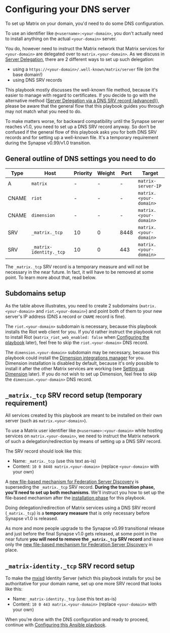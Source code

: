 # Configuring your DNS server

To set up Matrix on your domain, you'd need to do some DNS configuration.

To use an identifier like `@<username>:<your-domain>`, you don't actually need
to install anything on the actual `<your-domain>` server.

You do, however need to instruct the Matrix network that Matrix services for `<your-domain>` are delegated
over to `matrix.<your-domain>`.
As we discuss in [Server Delegation](howto-server-delegation.md), there are 2 different ways to set up such delegation:

- using a `https://<your-domain>/.well-known/matrix/server` file (on the base domain!)
- using DNS SRV records

This playbook mostly discusses the well-known file method, because it's easier to manage with regard to certificates.
If you decide to go with the alternative method ([Server Delegation via a DNS SRV record (advanced)](howto-server-delegation.md#server-delegation-via-a-dns-srv-record-advanced)), please be aware that the general flow that this playbook guides you through may not match what you need to do.

To make matters worse, for backward compatibility until the Synapse server reaches v1.0, you need to set up a DNS SRV record anyway.
So don't be confused if the general flow of this playbook asks you for both DNS SRV records and for setting up a well-known file.
It's a temporary requirement during the Synapse v0.99/v1.0 transition.


## General outline of DNS settings you need to do

| Type  | Host                    | Priority | Weight | Port | Target                 |
| ----- | ----------------------- | -------- | ------ | ---- | ---------------------- |
| A     | `matrix`                | -        | -      | -    | `matrix-server-IP`     |
| CNAME | `riot`                  | -        | -      | -    | `matrix.<your-domain>` |
| CNAME | `dimension`             | -        | -      | -    | `matrix.<your-domain>` |
| SRV   | `_matrix._tcp`          | 10       | 0      | 8448 | `matrix.<your-domain>` |
| SRV   | `_matrix-identity._tcp` | 10       | 0      | 443  | `matrix.<your-domain>` |

The `_matrix._tcp` SRV record is a temporary measure and will not be necessary in the near future.
In fact, it will have to be removed at some point. To learn more about that, read below.


## Subdomains setup

As the table above illustrates, you need to create 2 subdomains (`matrix.<your-domain>` and `riot.<your-domain>`) and point both of them to your new server's IP address (DNS `A` record or `CNAME` record is fine).

The `riot.<your-domain>` subdomain is necessary, because this playbook installs the Riot web client for you.
If you'd rather instruct the playbook not to install Riot (`matrix_riot_web_enabled: false` when [Configuring the playbook](configuring-playbook.md) later), feel free to skip the `riot.<your-domain>` DNS record.

The `dimension.<your-domain>` subdomain may be necessary, because this playbook could install the [Dimension integrations manager](http://dimension.t2bot.io/) for you. Dimension installation is disabled by default, because it's only possible to install it after the other Matrix services are working (see [Setting up Dimension](configuring-playbook-dimension.md) later). If you do not wish to set up Dimension, feel free to skip the `dimension.<your-domain>` DNS record.


## `_matrix._tcp` SRV record setup (temporary requirement)

All services created by this playbook are meant to be installed on their own server (such as `matrix.<your-domain>`).

To use a Matrix user identifier like `@<username>:<your-domain>` while hosting services on `matrix.<your-domain>`, we need to instruct the Matrix network of such a delegation/redirection by means of setting up a DNS SRV record.

The SRV record should look like this:
- Name: `_matrix._tcp` (use this text as-is)
- Content: `10 0 8448 matrix.<your-domain>` (replace `<your-domain>` with your own)

A [new file-based mechanism for Federation Server Discovery](configuring-well-known.md#introduction-to-federation-server-discovery) is superseding the `_matrix._tcp` SRV record. **During the transition phase, you'll need to set up both mechanisms**. We'll instruct you how to set up the file-based mechanism after the [installation phase](installing.md) for this playbook.

Doing delegation/redirection of Matrix services using a DNS SRV record (`_matrix._tcp`) is a **temporary measure** that is only necessary before Synapse v1.0 is released.

As more and more people upgrade to the Synapse v0.99 transitional release and just before the final Synapse v1.0 gets released, at some point in the near future **you will need to remove the `_matrix._tcp` SRV record** and leave only the [new file-based mechanism for Federation Server Discovery](configuring-well-known.md#introduction-to-federation-server-discovery) in place.


## `_matrix-identity._tcp` SRV record setup

To make the [mxisd](https://github.com/kamax-io/mxisd) Identity Server (which this playbook installs for you) be authoritative for your domain name, set up one more SRV record that looks like this:
- Name: `_matrix-identity._tcp` (use this text as-is)
- Content: `10 0 443 matrix.<your-domain>` (replace `<your-domain>` with your own)


When you're done with the DNS configuration and ready to proceed, continue with [Configuring this Ansible playbook](configuring-playbook.md).
